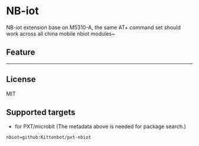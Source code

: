# NB-iot

NB-iot extension base on M5310-A, the same AT+ command set should work across all china mobile nbiot modules~

## Feature


----------

## License

MIT

## Supported targets

* for PXT/microbit
(The metadata above is needed for package search.)

```package
nbiot=github:Kittenbot/pxt-nbiot
```
